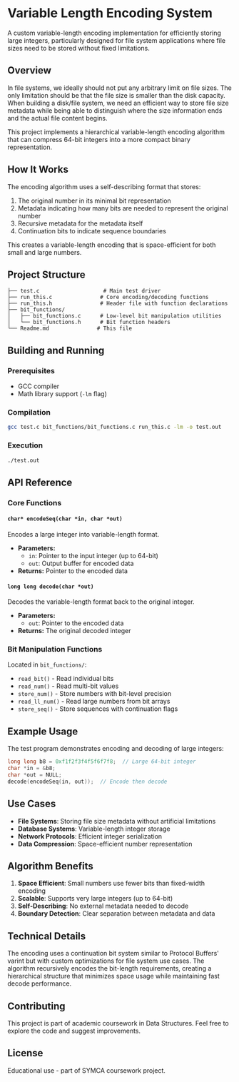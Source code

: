 # Variable Length Encoding System

A custom variable-length encoding implementation for efficiently storing large integers, particularly designed for file system applications where file sizes need to be stored without fixed limitations.

## Overview

In file systems, we ideally should not put any arbitrary limit on file sizes. The only limitation should be that the file size is smaller than the disk capacity. When building a disk/file system, we need an efficient way to store file size metadata while being able to distinguish where the size information ends and the actual file content begins.

This project implements a hierarchical variable-length encoding algorithm that can compress 64-bit integers into a more compact binary representation.

## How It Works

The encoding algorithm uses a self-describing format that stores:
1. The original number in its minimal bit representation
2. Metadata indicating how many bits are needed to represent the original number
3. Recursive metadata for the metadata itself
4. Continuation bits to indicate sequence boundaries

This creates a variable-length encoding that is space-efficient for both small and large numbers.

## Project Structure

```
├── test.c                    # Main test driver
├── run_this.c               # Core encoding/decoding functions
├── run_this.h               # Header file with function declarations
├── bit_functions/
│   ├── bit_functions.c      # Low-level bit manipulation utilities
│   └── bit_functions.h      # Bit function headers
└── Readme.md               # This file
```

## Building and Running

### Prerequisites
- GCC compiler
- Math library support (`-lm` flag)

### Compilation
```bash
gcc test.c bit_functions/bit_functions.c run_this.c -lm -o test.out
```

### Execution
```bash
./test.out
```

## API Reference

### Core Functions

#### `char* encodeSeq(char *in, char *out)`
Encodes a large integer into variable-length format.
- **Parameters:**
  - `in`: Pointer to the input integer (up to 64-bit)
  - `out`: Output buffer for encoded data
- **Returns:** Pointer to the encoded data

#### `long long decode(char *out)`
Decodes the variable-length format back to the original integer.
- **Parameters:**
  - `out`: Pointer to the encoded data
- **Returns:** The original decoded integer

### Bit Manipulation Functions
Located in `bit_functions/`:
- `read_bit()` - Read individual bits
- `read_num()` - Read multi-bit values
- `store_num()` - Store numbers with bit-level precision
- `read_ll_num()` - Read large numbers from bit arrays
- `store_seq()` - Store sequences with continuation flags

## Example Usage

The test program demonstrates encoding and decoding of large integers:

```c
long long b8 = 0xf1f2f3f4f5f6f7f8;  // Large 64-bit integer
char *in = &b8;
char *out = NULL;
decode(encodeSeq(in, out));  // Encode then decode
```

## Use Cases

- **File Systems**: Storing file size metadata without artificial limitations
- **Database Systems**: Variable-length integer storage
- **Network Protocols**: Efficient integer serialization
- **Data Compression**: Space-efficient number representation

## Algorithm Benefits

1. **Space Efficient**: Small numbers use fewer bits than fixed-width encoding
2. **Scalable**: Supports very large integers (up to 64-bit)
3. **Self-Describing**: No external metadata needed to decode
4. **Boundary Detection**: Clear separation between metadata and data

## Technical Details

The encoding uses a continuation bit system similar to Protocol Buffers' varint but with custom optimizations for file system use cases. The algorithm recursively encodes the bit-length requirements, creating a hierarchical structure that minimizes space usage while maintaining fast decode performance.

## Contributing

This project is part of academic coursework in Data Structures. Feel free to explore the code and suggest improvements.

## License

Educational use - part of SYMCA coursework project.